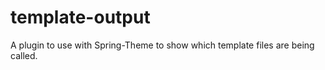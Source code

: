 template-output
===============

A plugin to use with Spring-Theme to show which template files are being called.
